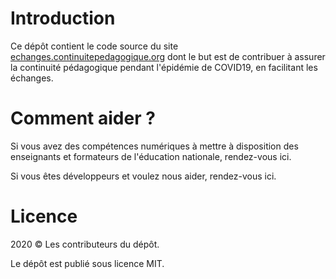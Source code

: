 # Introduction

Ce dépôt contient le code source du site
[echanges.continuitepedagogique.org](https://www.continuitepedagogique.org)
dont le but est de contribuer à assurer la continuité pédagogique
pendant l'épidémie de COVID19, en facilitant les échanges.

# Comment aider ?

Si vous avez des compétences numériques à mettre à disposition des
enseignants et formateurs de l'éducation nationale, rendez-vous ici.

Si vous êtes développeurs et voulez nous aider, rendez-vous ici.

# Licence

2020 © Les contributeurs du dépôt.

Le dépôt est publié sous licence MIT.

